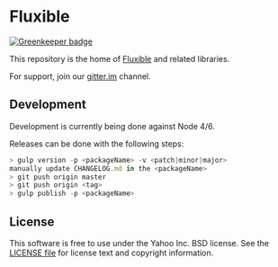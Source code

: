 # Fluxible

[![Greenkeeper badge](https://badges.greenkeeper.io/yahoo/fluxible.svg)](https://greenkeeper.io/)

This repository is the home of [Fluxible](http://fluxible.io/) and related libraries.

For support, join our [gitter.im](https://gitter.im/yahoo/fluxible) channel.

## Development

Development is currently being done against Node 4/6.

Releases can be done with the following steps:

```js
> gulp version -p <packageName> -v <patch|minor|major>
manually update CHANGELOG.md in the <packageName>
> git push origin master
> git push origin <tag>
> gulp publish -p <packageName>
```

## License

This software is free to use under the Yahoo Inc. BSD license.
See the [LICENSE file][] for license text and copyright information.

[LICENSE file]: https://github.com/yahoo/fluxible/blob/master/LICENSE.md
